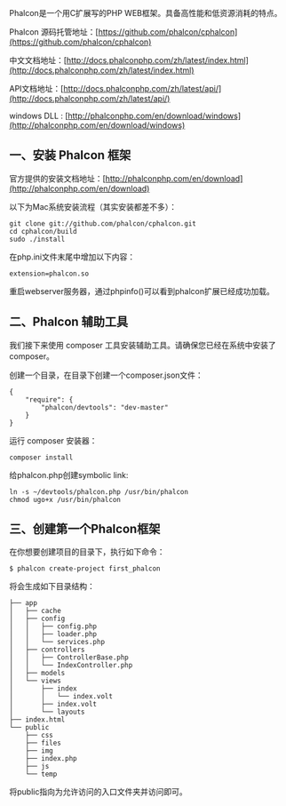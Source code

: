 
Phalcon是一个用C扩展写的PHP WEB框架。具备高性能和低资源消耗的特点。

Phalcon 源码托管地址：[https://github.com/phalcon/cphalcon](https://github.com/phalcon/cphalcon)

中文文档地址：[http://docs.phalconphp.com/zh/latest/index.html](http://docs.phalconphp.com/zh/latest/index.html)

API文档地址：[http://docs.phalconphp.com/zh/latest/api/](http://docs.phalconphp.com/zh/latest/api/)

windows DLL : [http://phalconphp.com/en/download/windows](http://phalconphp.com/en/download/windows)

## 一、安装 Phalcon 框架

官方提供的安装文档地址：[http://phalconphp.com/en/download](http://phalconphp.com/en/download)

以下为Mac系统安装流程（其实安装都差不多）：

```shell
git clone git://github.com/phalcon/cphalcon.git
cd cphalcon/build
sudo ./install
```

在php.ini文件末尾中增加以下内容：
```
extension=phalcon.so
```

重启webserver服务器，通过phpinfo()可以看到phalcon扩展已经成功加载。


## 二、Phalcon 辅助工具

我们接下来使用 composer 工具安装辅助工具。请确保您已经在系统中安装了composer。

创建一个目录，在目录下创建一个composer.json文件：
```
{
    "require": {
        "phalcon/devtools": "dev-master"
    }
}
```

运行 composer 安装器：
```shell
composer install
```

给phalcon.php创建symbolic link:
```shell
ln -s ~/devtools/phalcon.php /usr/bin/phalcon
chmod ugo+x /usr/bin/phalcon
```

## 三、创建第一个Phalcon框架

在你想要创建项目的目录下，执行如下命令：
```shell
$ phalcon create-project first_phalcon
```

将会生成如下目录结构：
```
├── app
│   ├── cache
│   ├── config
│   │   ├── config.php
│   │   ├── loader.php
│   │   └── services.php
│   ├── controllers
│   │   ├── ControllerBase.php
│   │   └── IndexController.php
│   ├── models
│   └── views
│       ├── index
│       │   └── index.volt
│       ├── index.volt
│       └── layouts
├── index.html
└── public
    ├── css
    ├── files
    ├── img
    ├── index.php
    ├── js
    └── temp
```

将public指向为允许访问的入口文件夹并访问即可。

